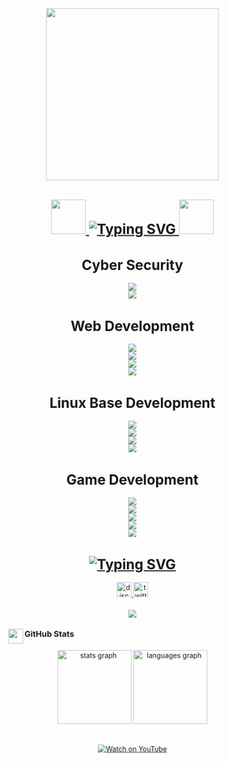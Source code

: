 <div align="center">
  <img height="350" src="https://camo.githubusercontent.com/359e7fc5c22e035b02d6120b41c5d5464994e374bf7a208ac14244becf67949e/68747470733a2f2f692e70696e696d672e636f6d2f6f726967696e616c732f30322f30312f31652f30323031316563383535343237376238633730626632326662313932313233632e676966"  />
</div>

###
<h1 align="center">
<a 
  href="https://git.io/typing-svg"> <img height="70" 
src="https://camo.githubusercontent.com/b676b05351a07be167a2abc0ce43a28e21c1e3b7dfaafdbfe39b11e139d454ac/68747470733a2f2f6d656469612e67697068792e636f6d2f6d656469612f334f586335694d345679624c7a4b416f42522f67697068792e676966"  /> <img src="https://readme-typing-svg.demolab.com?font=Fira+Code&weight=600&pause=1000&center=true&vCenter=true&width=435&lines=+++++++++++++++++Hi%2C+I'm+Nethsara+Daheminda" alt="Typing SVG" /> <img height="70" src="https://camo.githubusercontent.com/7a94504569b436498bc9a595d68ed1a06689c81a00c3bedf0db451f2e769375b/68747470733a2f2f6d656469612e67697068792e636f6d2f6d656469612f3833773853677971665966465a3549476f462f67697068792e676966"  />
</a>
</h1>

###
<h1 align="center"> Cyber Security </h1>

<div align="center">
  <img height="" src="https://camo.githubusercontent.com/992c4fa06a31e9dc7f4518295b1a25aecdb59047a18f21b9ed37289f5fb39d92/68747470733a2f2f696d672e736869656c64732e696f2f62616467652f507974686f6e2d3030303030302e7376673f7374796c653d666f722d7468652d6261646765266c6f676f3d707974686f6e266c6f676f436f6c6f723d626c7565"  />
</div>

<div align="center">
  <img height="" src="https://camo.githubusercontent.com/1e8158e78e94e93dd5db535c04ede40e88644a3603974dd008ec8b505877decb/68747470733a2f2f696d672e736869656c64732e696f2f62616467652f4b616c692532304c696e75782d3030303030302e7376673f7374796c653d666f722d7468652d6261646765266c6f676f3d6b616c696c696e7578266c6f676f436f6c6f723d626c7565"  />
</div>

<p>
<h1 align="center">  </h1>
</p>

###
<h1 align="center"> Web Development </h1>
<div align="center">
  <img height="" src="https://camo.githubusercontent.com/f55e0c3a41180d4504123b31d0de0a1209a596091152da177b62c9f3b6f84405/68747470733a2f2f696d672e736869656c64732e696f2f62616467652f4353532d3030303030302e7376673f7374796c653d666f722d7468652d6261646765266c6f676f3d43535333266c6f676f436f6c6f723d626c7565"  />
</div>

<div align="center">
  <img height="" src="https://camo.githubusercontent.com/6f4e758a80ee417d06c567887de675cb2535f961749b3b4eba2c8167f34f8b99/68747470733a2f2f696d672e736869656c64732e696f2f62616467652f48544d4c352d3030303030302e7376673f7374796c653d666f722d7468652d6261646765266c6f676f3d68746d6c35266c6f676f436f6c6f723d626c7565"  />
</div>

<div align="center">
  <img height="" src="https://camo.githubusercontent.com/1c7f15e2a9a08d88f50701b875c60b5677d2699d69b69e12b2171baa653997e2/68747470733a2f2f696d672e736869656c64732e696f2f62616467652f4d6f6e676f44422d3030303030302e7376673f7374796c653d666f722d7468652d6261646765266c6f676f3d4d6f6e676f4442266c6f676f436f6c6f723d626c7565"  />
</div>

<div align="center">
  <img height="" src="https://camo.githubusercontent.com/e6b5bab7c2341ad180b18b7def325fea37db7890765e35eb05d325708a8b1875/68747470733a2f2f696d672e736869656c64732e696f2f62616467652f4a6176615363726970742d3030303030302e7376673f7374796c653d666f722d7468652d6261646765266c6f676f3d6a617661736372697074266c6f676f436f6c6f723d626c7565"  />
</div>

###
<h1 align="center">  </h1>
<h1 align="center"> Linux Base Development </h1>
<div align="center">
  <img height="" src="https://camo.githubusercontent.com/d21dcbe70cad8dc01a2536f1306f2f9e4c5c2bbff7da382fe544e5b4cd49b837/68747470733a2f2f696d672e736869656c64732e696f2f62616467652f4769742d3030303030302e7376673f7374796c653d666f722d7468652d6261646765266c6f676f3d476974266c6f676f436f6c6f723d626c7565"  />
</div>

<div align="center">
  <img height="" src="https://camo.githubusercontent.com/1c5319523923fa6efa37076e6c351556bc6f4ba20c7cd2bfe15f32c67441b701/68747470733a2f2f696d672e736869656c64732e696f2f62616467652f432b2b2d3030303030302e7376673f7374796c653d666f722d7468652d6261646765266c6f676f3d43706c7573706c7573266c6f676f436f6c6f723d626c7565"  />
</div>

<div align="center">
  <img height="" src="https://camo.githubusercontent.com/e90e0a46e5980db6468f8888a8fede85738651b00000d1882c7352ea59eccdc9/68747470733a2f2f696d672e736869656c64732e696f2f62616467652f5653636f64652d3030303030302e7376673f7374796c653d666f722d7468652d6261646765266c6f676f3d76697375616c73747564696f636f6465266c6f676f436f6c6f723d626c7565"  />
</div>

<div align="center">
  <img height="" src="https://camo.githubusercontent.com/81a182908eec9544ab6ba6845135dfe02c77477efe5940c5302898960ef07255/68747470733a2f2f696d672e736869656c64732e696f2f62616467652f4769746875622d3030303030302e7376673f7374796c653d666f722d7468652d6261646765266c6f676f3d476974687562266c6f676f436f6c6f723d626c7565"  />
</div>

###
<h1 align="center">  </h1>
<h1 align="center"> Game Development </h1>
<div align="center">
  <img height="" src="https://camo.githubusercontent.com/7cd5b7ac3e5e1fbca22ab02c56da5f9be047803205dcc82eb86e9d0428d2edf9/68747470733a2f2f696d672e736869656c64732e696f2f62616467652f556e6974792d3030303030302e7376673f7374796c653d666f722d7468652d6261646765266c6f676f3d556e697479266c6f676f436f6c6f723d626c7565"  />
</div>

<div align="center">
  <img height="" src="https://camo.githubusercontent.com/81a182908eec9544ab6ba6845135dfe02c77477efe5940c5302898960ef07255/68747470733a2f2f696d672e736869656c64732e696f2f62616467652f4769746875622d3030303030302e7376673f7374796c653d666f722d7468652d6261646765266c6f676f3d476974687562266c6f676f436f6c6f723d626c7565"  />
</div>

<div align="center">
  <img height="" src="https://camo.githubusercontent.com/8fd1ffaf2d5556c6846df860c863dc81709218e0a554c5077ec614629dc96c73/68747470733a2f2f696d672e736869656c64732e696f2f62616467652f426c656e6465722d3030303030302e7376673f7374796c653d666f722d7468652d6261646765266c6f676f3d426c656e646572266c6f676f436f6c6f723d626c7565"  />
</div>

<div align="center">
  <img height="" src="https://camo.githubusercontent.com/4a64b3b05da0b3b149c0277783cf894d2f3081ddb970fbc4bfcc1dcfb2bc6b0a/68747470733a2f2f696d672e736869656c64732e696f2f62616467652f496c6c7573747261746f722d3030303030302e7376673f7374796c653d666f722d7468652d6261646765266c6f676f3d61646f6265696c6c7573747261746f72266c6f676f436f6c6f723d626c7565"  />
</div>

<div align="center">
  <img height="" src="https://camo.githubusercontent.com/aa9b85ad617fe5df8a890f899f201870da343be10330ee238e30587916b17332/68747470733a2f2f696d672e736869656c64732e696f2f62616467652f476f6f676c654152436f72652d3030303030302e7376673f7374796c653d666f722d7468652d6261646765266c6f676f3d4152436f7265266c6f676f436f6c6f723d626c7565"  />
</div>

###
<h1> </h1>
<h1 align="center"> <a href="https://git.io/typing-svg"><img src="https://readme-typing-svg.demolab.com?font=Fira+Code&weight=200&size=18&pause=1000&center=true&vCenter=true&multiline=true&width=435&lines=Contact+me%3A" alt="Typing SVG" />
</a>
</h1>

<div align="center">
  
  <a href="https://discord.gg/6yaRwqYK" target="_blank">
    <img height="30" src="https://raw.githubusercontent.com/maurodesouza/profile-readme-generator/master/src/assets/icons/social/discord/default.svg" alt="discord logo"  />
  </a>
  
  <a href="https://x.com/TeaneX99?t=Pg8b2ifQ88lUmuapTqX_Ng&s=09" target="_blank">
    <img height="30" src="https://raw.githubusercontent.com/maurodesouza/profile-readme-generator/master/src/assets/icons/social/twitter/default.svg" alt="twitter logo"  />
  </a>
</div>

###
<div align="center">
  <img src="https://visitor-badge.laobi.icu/badge?page_id=TeaneX.TeaneX&left_color=blue&right_color=tomato&left_text=Profile%20views"  />
</div>

###
<h3 align="left"> <img align="left" height="30" src="https://camo.githubusercontent.com/aff607cd63e0646140af35a7d29ef305c4db23e131aca7b4d06aea7c2c162b38/68747470733a2f2f6d65646961342e67697068792e636f6d2f6d656469612f4d494762744c5a6f566a626c3062596241642f67697068792e6769663f6369643d656366303565343732743268306938643764636a616f6175396971746368687238393968786d70787a7a6763376c7977267269643d67697068792e676966"  />
GitHub Stats </h3>

###

<div align="center">
  <img src="https://github-readme-stats.vercel.app/api?username=TeaneX&hide_title=false&hide_rank=false&show_icons=true&include_all_commits=true&count_private=true&disable_animations=false&theme=dracula&locale=en&hide_border=false" height="150" alt="stats graph"  />
  <img src="https://github-readme-stats.vercel.app/api/top-langs?username=TeaneX&locale=en&hide_title=false&layout=compact&card_width=320&langs_count=5&theme=dracula&hide_border=false" height="150" alt="languages graph"  />
</div>

###
###
<h1> </h1>
<div align="center">
  <a href="https://youtu.be/AF8LSurfct4?si=p9kcS5FNHOK2D7xc">
      <img height="" src="https://user-images.githubusercontent.com/74038190/212284158-e840e285-664b-44d7-b79b-e264b5e54825.gif" alt="Watch on YouTube" />
  </a>
</div>

###
